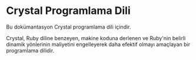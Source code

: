 # Crystal Programlama Dili

Bu dokümantasyon Crystal programlama dili içindir.

Crystal, Ruby diline benzeyen, makine koduna derlenen ve Ruby'nin belirli dinamik yönlerinin maliyetini engelleyerek daha efektif olmayı amaçlayan bir programlama dilidir.
